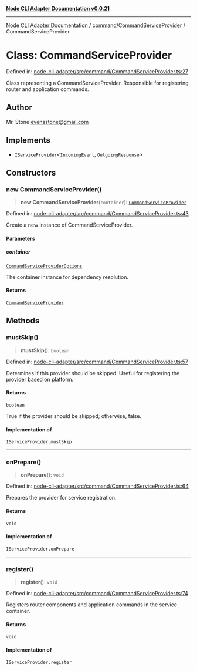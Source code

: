[**Node CLI Adapter Documentation v0.0.21**](../../../README.md)

***

[Node CLI Adapter Documentation](../../../modules.md) / [command/CommandServiceProvider](../README.md) / CommandServiceProvider

# Class: CommandServiceProvider

Defined in: [node-cli-adapter/src/command/CommandServiceProvider.ts:27](https://github.com/stonemjs/node-cli-adapter/blob/8aa5733b805725e9383f05513594f3738beb3cb2/src/command/CommandServiceProvider.ts#L27)

Class representing a CommandServiceProvider.
Responsible for registering router and application commands.

## Author

Mr. Stone <evensstone@gmail.com>

## Implements

- `IServiceProvider`\<`IncomingEvent`, `OutgoingResponse`\>

## Constructors

### new CommandServiceProvider()

> **new CommandServiceProvider**(`container`): [`CommandServiceProvider`](CommandServiceProvider.md)

Defined in: [node-cli-adapter/src/command/CommandServiceProvider.ts:43](https://github.com/stonemjs/node-cli-adapter/blob/8aa5733b805725e9383f05513594f3738beb3cb2/src/command/CommandServiceProvider.ts#L43)

Create a new instance of CommandServiceProvider.

#### Parameters

##### container

[`CommandServiceProviderOptions`](../interfaces/CommandServiceProviderOptions.md)

The container instance for dependency resolution.

#### Returns

[`CommandServiceProvider`](CommandServiceProvider.md)

## Methods

### mustSkip()

> **mustSkip**(): `boolean`

Defined in: [node-cli-adapter/src/command/CommandServiceProvider.ts:57](https://github.com/stonemjs/node-cli-adapter/blob/8aa5733b805725e9383f05513594f3738beb3cb2/src/command/CommandServiceProvider.ts#L57)

Determines if this provider should be skipped.
Useful for registering the provider based on platform.

#### Returns

`boolean`

True if the provider should be skipped; otherwise, false.

#### Implementation of

`IServiceProvider.mustSkip`

***

### onPrepare()

> **onPrepare**(): `void`

Defined in: [node-cli-adapter/src/command/CommandServiceProvider.ts:64](https://github.com/stonemjs/node-cli-adapter/blob/8aa5733b805725e9383f05513594f3738beb3cb2/src/command/CommandServiceProvider.ts#L64)

Prepares the provider for service registration.

#### Returns

`void`

#### Implementation of

`IServiceProvider.onPrepare`

***

### register()

> **register**(): `void`

Defined in: [node-cli-adapter/src/command/CommandServiceProvider.ts:74](https://github.com/stonemjs/node-cli-adapter/blob/8aa5733b805725e9383f05513594f3738beb3cb2/src/command/CommandServiceProvider.ts#L74)

Registers router components and application commands in the service container.

#### Returns

`void`

#### Implementation of

`IServiceProvider.register`
